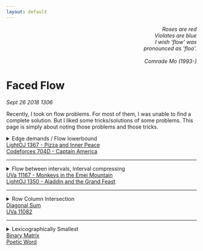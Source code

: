 ```yaml
---
layout: default
---
```


<div style="text-align: right; font-style: oblique;">
  Roses are red<br/>
  Violates are blue<br/>
  I wish 'flow' was<br/>
  pronounced as 'floo'.<br/>
  <br/>
  Comrade Mo (1993-)
</div>

# Faced Flow
_Sept 26 2018 1306_

Recently, I took on flow problems. For most of them, I was unable to find a complete solution. But I liked some tricks/solutions of some problems. This page is simply about noting those problems and those tricks.

<details>
  <summary>
    Edge demands / Flow lowerbound<br/>
    <a href="http://lightoj.com/volume_showproblem.php?problem=1367">LightOJ 1367 - Pizza and Inner Peace</a><br/>
    <a href="https://codeforces.com/problemset/problem/704/D">Codeforces 704D - Captain America</a>
  </summary>
  <br>
  In the given graph, a number of flow needs to be passed at least through edges. This value of minimum flow varies depending on edges. This is a good note solving this problem: <a href="http://jeffe.cs.illinois.edu/teaching/algorithms/notes/25-maxflowext.pdf">#</a>
</details>

<hr/>

<details>
  <summary>
    Flow between intervals, Interval compressing<br/>
    <a href="https://uva.onlinejudge.org/index.php?option=com_onlinejudge&Itemid=8&category=24&page=show_problem&problem=2108">UVa 11167 - Monkeys in the Emei Mountain</a><br/>
    <a href="http://lightoj.com/volume_showproblem.php?problem=1350">LightOJ 1350 - Aladdin and the Grand Feast</a>
  </summary>
  <br/>

  Both problems are quite the same. The UVa Monkeys:

  <blockquote>
    Xuexue is a pretty monkey living in the Emei mountain. She is extremely thirsty during time 2 and
    time 9 everyday, so she must drink 2 units water during this period. She may drink water more than
    once, as long as the total amount of water she drinks is exactly 2 - she never drinks more than she
    needs. Xuexue drinks 1 unit water in one time unit, so she may drinks from time 2 to time 4, or from
    3 to 5, . . ., or from 7 to 9, or even drinks twice: first from 2 to 3, then from 8 to 9. But she can’t drink
    from 1 to 3 since she’s not thirsty at time 1, and she can’t drink from 8 to 10, since she must finish at
    time 9.
    <br/><br/>
    There are many monkeys like Xuexue: we use a triple (v, a, b) to describe a monkey who is thirsty
    during time a and b, and must drink exactly v units of water during that period. Every monkey drinks
    at the same speed (i.e. one unit water per unit time).
    <br/><br/>
    Unfortunately, people keep on doing something bad on the environment in Emei Mountain. Eventually,
    there are only one unpolluted places for monkeys to drink. Further more, the place is so small
    that at most m monkeys can drink water together. Monkeys like to help each other, so they want to
    find a way to satisfy all the monkeys’ need. Could you help them?
  </blockquote>

  I think the solution is best explained <a href="https://abitofcs.blogspot.com/2014/12/uva-11167-monkeys-in-emei-mountain.html">here</a>.

  <blockquote>
    A pretty tough maxflow problem. Oh yes, this is a bipartite matching problem between N monkeys and 50000 time intervals. The simplest way to think about this problem is to have N nodes representing monkeys, 50000 nodes representing time intervals, and two nodes S and T which are source and sink respectively. A monkey has to drink v times, hence we add an edge between S and that monkey with capacity v. This monkey can drink from time interval s to t, so we add an edge to each time interval from s to t by capacity 1 each. Finally, each time interval can only be shared between M monkeys, so for each time interval we add an edge to T with capacity M. The maximum flow from S to T will give us the maximum bipartite matching between the monkeys and the time intervals. If this maximum flow exactly equals to the total times all monkeys have to drink, we have found a valid matching.
    <br/><br/>
    However, that is only half of the story. If we implement it directly using 50000 time intervals, we are faced with a huge running time (since it is O(VE2), with V at least 50000 and E is O(V2), with best case running time of O(V2), still too big). Hence we need to consider the time intervals in a more compressed manner. The easiest way to do this is by breaking the intervals (s,t) into smaller intervals only if there are intersections with other intervals. (E.g., if we have monkey 1 drinking from interval (3, 7), and monkey 2 drinking from interval (4, 12), we can break the intervals into (3, 4), (4, 7), and (7, 12) ). What is the bound of the number of intervals in the end? We can think of this incrementally, in each addition of monkey, we will have to break at most two existing interval, introducing 2 new interval segments. Hence in total we will have O(N) intervals. Thus we have pushed V to O(N). :D
  <br/><br/>  
    The last thing needed is a careful implementation and a strong heart to face several WAs..
  </blockquote>

  <details>
    <summary>C++ Implementation of LightOJ 1350</summary>
    <script src="https://pastebin.com/embed_js/HWiw3gkK">Solution of LightOJ 1350</script>
  </details>
</details>

<hr/>

<details>
  <summary>
    Row Column Intersection<br/>
    <a href="http://lightoj.com/volume_showproblem.php?problem=1262">Diagonal Sum</a><br/>
    <a href="https://uva.onlinejudge.org/external/110/p11082.pdf">UVa 11082</a>
  </summary>
  <br/>
  There's a grid. You're given the summation of values in each row and the summation of values in each column. Find out any possible grid.<br/>
  Simply keep two sets of nodes. One for rows, another for columns. Add src to rows with capacity=row_sum and cols to sink with capacity=col_sum. Between every row and col add edge with capacity=INF. grid(i, j) will be the flow that passes through the edge with endpoints row_i and col_j.
</details>

<hr/>

<details>
  <summary>
    Lexicographically Smallest<br/>
    <a href="http://lightoj.com/volume_showproblem.php?problem=1330">Binary Matrix</a><br/>
    <a href="https://www.codechef.com/problems/AMLEX">Poetic Word</a>
  </summary>
  <br/>
  You're given row sums and col sums of a binary matrix. Find out the lexicographically smallest binary matrix possible.<br/>
  Firstly, we find out any binary matrix. Then, for each cell having a 1, we try to find an augmenting path neglecting the corresponding edge of that cell. If we can find such a path, it means that we can put a 0 there. So we put a 0 there and block the edge. If, in the first place, there was a 0 at the cell, we block the edge too. Further in code.
  <br/>
  
  <details>
    <summary>
      C++ implementation
    </summary>
    <script src="https://pastebin.com/embed_js/YEnQHKEQ"></script>
  </details>
  <br/>
  
  In Poetic Word, you're told to generate a string with given frequency of characters. You're also told certain letters can have certain positions in the string. You're asked to generate the lexicographically smallest string possible.<br/>
  Um, if this was a binary string we could have done this like Binary Matrix. But as there are 26 characters possible, we try each letter for each position and build a graph, then run flow.
  <details>
    <summary>
      C++ implementation of Poetic Word
    </summary>
    <!-- <script src="https://pastebin.com/embed_js/HzxSeEsd"></script> -->
    <iframe src="https://pastebin.com/embed_iframe/HzxSeEsd" style="border:none;width:100%; height: 100px"></iframe>
  </details>
</details>
